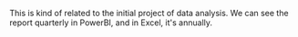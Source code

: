 This is kind of related to the initial project of data analysis. We can see the report quarterly in PowerBI, and in Excel, it's annually.
